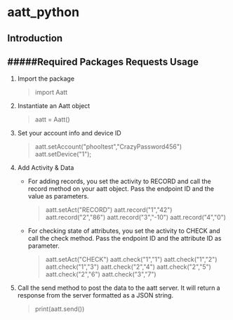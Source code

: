 aatt_python
===========
Introduction
-----------
#####Required Packages
Requests
Usage
-----
1. Import the package
	>import Aatt

2. Instantiate an Aatt object
	>aatt = Aatt()

3. Set your account info and device ID
	>aatt.setAccount("phooltest","CrazyPassword456")
	>aatt.setDevice("1");

4. Add Activity & Data
	- For adding records, you set the activity to RECORD and call the record method on your aatt object.  Pass the endpoint ID and the value as parameters.
		>aatt.setAct("RECORD")
		>aatt.record("1","42")
		>aatt.record("2","86")
		>aatt.record("3","-10")
		>aatt.record("4","0")

	- For checking state of attributes, you set the activity to CHECK and call the check method.  Pass the endpoint ID and the attribute ID as parameter.
		>aatt.setAct("CHECK")
		>aatt.check("1","1")
		>aatt.check("1","2")
		>aatt.check("1","3")
		>aatt.check("2","4")
		>aatt.check("2","5")
		>aatt.check("2","6")
		>aatt.check("3","7")

5. Call the send method to post the data to the aatt server.  It will return a response from the server formatted as a JSON string.
	>print(aatt.send())


